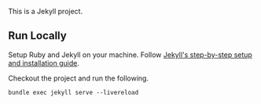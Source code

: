This is a Jekyll project.

## Run Locally

Setup Ruby and Jekyll on your machine. Follow [Jekyll's step-by-step setup and installation guide](https://jekyllrb.com/docs/step-by-step/01-setup/).

Checkout the project and run the following.

```
bundle exec jekyll serve --livereload
```
